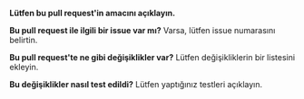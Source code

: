 **Lütfen bu pull request'in amacını açıklayın.**

**Bu pull request ile ilgili bir issue var mı?**
Varsa, lütfen issue numarasını belirtin.

**Bu pull request'te ne gibi değişiklikler var?**
Lütfen değişikliklerin bir listesini ekleyin.

**Bu değişiklikler nasıl test edildi?**
Lütfen yaptığınız testleri açıklayın.